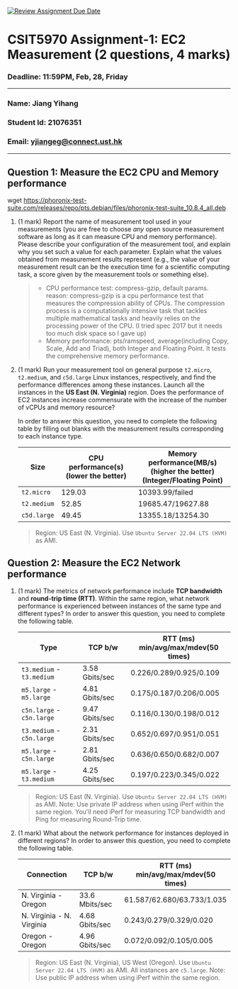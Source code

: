 [![Review Assignment Due Date](https://classroom.github.com/assets/deadline-readme-button-22041afd0340ce965d47ae6ef1cefeee28c7c493a6346c4f15d667ab976d596c.svg)](https://classroom.github.com/a/IAASVEAZ)
# CSIT5970 Assignment-1: EC2 Measurement (2 questions, 4 marks)

### Deadline: 11:59PM, Feb, 28, Friday

---

### Name: Jiang Yihang
### Student Id: 21076351
### Email: yjiangeg@connect.ust.hk

---

## Question 1: Measure the EC2 CPU and Memory performance
wget https://phoronix-test-suite.com/releases/repo/pts.debian/files/phoronix-test-suite_10.8.4_all.deb
1. (1 mark) Report the name of measurement tool used in your measurements (you are free to choose *any* open source measurement software as long as it can measure CPU and memory performance). Please describe your configuration of the measurement tool, and explain why you set such a value for each parameter. Explain what the values obtained from measurement results represent (e.g., the value of your measurement result can be the execution time for a scientific computing task, a score given by the measurement tools or something else).

    > - CPU performance test: compress-gzip, default params. reason: compress-gzip is a cpu performance test that measures the compression ability of CPUs. The compression process is a computationally intensive task that tackles multiple mathematical tasks and heavily relies on the processing power of the CPU. (I tried spec 2017 but it needs too much disk space so I gave up)
    > - Memory performance: pts/ramspeed, average(including Copy, Scale, Add and Triad), both Integer and Floating Point. It tests the comprehensive memory performance. 
2. (1 mark) Run your measurement tool on general purpose `t2.micro`, `t2.medium`, and `c5d.large` Linux instances, respectively, and find the performance differences among these instances. Launch all the instances in the **US East (N. Virginia)** region. Does the performance of EC2 instances increase commensurate with the increase of the number of vCPUs and memory resource?

    In order to answer this question, you need to complete the following table by filling out blanks with the measurement results corresponding to each instance type.

    | Size        | CPU performance(s)(lower the better) | Memory performance(MB/s)(higher the better)<br />(Integer/Floating Point) |
    | ----------- | --------------- | ------------------ |
    | `t2.micro` |      129.03           | 10393.99/failed |
    | `t2.medium`  |      52.85           |   19685.47/19627.88   |
    | `c5d.large` |        49.45         | 13355.18/13254.30 |

    > Region: US East (N. Virginia). Use `Ubuntu Server 22.04 LTS (HVM)` as AMI.



## Question 2: Measure the EC2 Network performance

1. (1 mark) The metrics of network performance include **TCP bandwidth** and **round-trip time (RTT)**. Within the same region, what network performance is experienced between instances of the same type and different types? In order to answer this question, you need to complete the following table.

    | Type                      | TCP b/w        | RTT (ms) <br />min/avg/max/mdev(50 times) |
    | ------------------------- | -------------- | ----------------------------------------- |
    | `t3.medium` - `t3.medium` | 3.58 Gbits/sec | 0.226/0.289/0.925/0.109                   |
    | `m5.large` - `m5.large`   | 4.81 Gbits/sec | 0.175/0.187/0.206/0.005                   |
    | `c5n.large` - `c5n.large` | 9.47 Gbits/sec | 0.116/0.130/0.198/0.012                   |
    | `t3.medium` - `c5n.large` | 2.31 Gbits/sec | 0.652/0.697/0.951/0.051                   |
    | `m5.large` - `c5n.large`  | 2.81 Gbits/sec | 0.636/0.650/0.682/0.007                   |
    | `m5.large` - `t3.medium`  | 4.25 Gbits/sec | 0.197/0.223/0.345/0.022                   |

    > Region: US East (N. Virginia). Use `Ubuntu Server 22.04 LTS (HVM)` as AMI. Note: Use private IP address when using iPerf within the same region. You'll need iPerf for measuring TCP bandwidth and Ping for measuring Round-Trip time.

2. (1 mark) What about the network performance for instances deployed in different regions? In order to answer this question, you need to complete the following table.

    | Connection                | TCP b/w        | RTT (ms)<br />min/avg/max/mdev(50 times) |
    | ------------------------- | -------------- | ---------------------------------------- |
    | N. Virginia - Oregon      | 33.6 Mbits/sec | 61.587/62.680/63.733/1.035               |
    | N. Virginia - N. Virginia | 4.68 Gbits/sec | 0.243/0.279/0.329/0.020                  |
    | Oregon - Oregon           | 4.96 Gbits/sec | 0.072/0.092/0.105/0.005                  |

    > Region: US East (N. Virginia), US West (Oregon). Use `Ubuntu Server 22.04 LTS (HVM)` as AMI. All instances are `c5.large`. Note: Use public IP address when using iPerf within the same region.